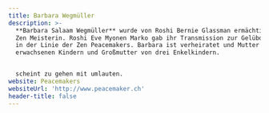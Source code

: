 ```yaml
---
title: Barbara Wegmüller
description: >-
  **Barbara Salaam Wegmüller** wurde von Roshi Bernie Glassman ermächtigt als
  Zen Meisterin. Roshi Eve Myonen Marko gab ihr Transmission zur Gelübdelehrerin
  in der Linie der Zen Peacemakers. Barbara ist verheiratet und Mutter von fünf
  erwachsenen Kindern und Großmutter von drei Enkelkindern.


  scheint zu gehen mit umlauten.
website: Peacemakers
websiteUrl: 'http://www.peacemaker.ch'
header-title: false
---
```


